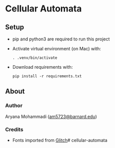 # Cellular Automata

## Setup
- pip and python3 are required to run this project
- Activate virtual environment (on Mac) with: 

    `. .venv/bin/activate`

- Download requirements with: 

    `pip install -r requirements.txt`

## About

### Author
Aryana Mohammadi (am5723@barnard.edu)

### Credits
- Fonts imported from [Glitch](https://glitch.com)# cellular-automata

